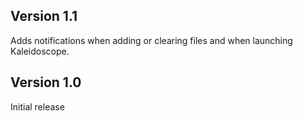 ## Version 1.1

Adds notifications when adding or clearing files and when launching Kaleidoscope.

## Version 1.0

Initial release
